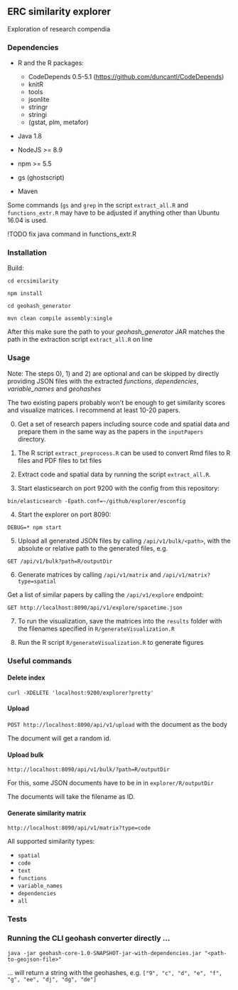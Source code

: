 ## ERC similarity explorer

Exploration of research compendia

### Dependencies

- R and the R packages:
	- CodeDepends 0.5-5.1 (https://github.com/duncantl/CodeDepends) 
	- knitR
	- tools
	- jsonlite
	- stringr
	- stringi
	- (gstat, plm, metafor)
	
- Java 1.8
- NodeJS >= 8.9
- npm >= 5.5
- gs (ghostscript)
- Maven

Some commands (`gs` and `grep`  in the script `extract_all.R` and `functions_extr.R` may have to be adjusted if anything other than Ubuntu 16.04 is used.

!TODO fix java command in functions_extr.R

### Installation

Build:

	cd ercsimilarity

	npm install

	cd geohash_generator

	mvn clean compile assembly:single
		
After this make sure the path to your *geohash_generator* JAR matches the path in the extraction script `extract_all.R` on line 

### Usage

Note: The steps 0), 1) and 2) are optional and can be skipped by directly providing JSON files with the extracted *functions*, *dependencies*, *variable_names* and *geohashes*

The two existing papers probably won't be enough to get similarity scores and visualize matrices. I recommend at least 10-20 papers.

0) Get a set of research papers including source code and spatial data and prepare them in the same way as the papers in the `inputPapers` directory. 


1) The R script `extract_preprocess.R` can be used to convert Rmd files to R files and PDF files to txt files

2) Extract code and spatial data by running the script `extract_all.R`.

3) Start elasticsearch on port 9200 with the config from this repository:

 `bin/elasticsearch -Epath.conf=~/github/explorer/esconfig`
 
4) Start the  explorer on port 8090: 

`DEBUG=* npm start`

5) Upload all generated JSON files by calling `/api/v1/bulk/<path>`, with the absolute or relative path to the generated files, e.g. 

`GET /api/v1/bulk?path=R/outputDir`

6) Generate matrices by calling `/api/v1/matrix` and `/api/v1/matrix?type=spatial`

Get a list of similar papers by calling the `/api/v1/explore` endpoint:

`GET http://localhost:8090/api/v1/explore/spacetime.json`

7) To run the visualization, save the matrices into the `results` folder with the filenames specified in `R/generateVisualization.R`

8) Run the R script `R/generateVisualization.R` to generate figures

### Useful commands


#### Delete index

`curl -XDELETE 'localhost:9200/explorer?pretty'`

#### Upload

`POST http://localhost:8090/api/v1/upload` with the document as the body

The document will get a random id.

#### Upload bulk

`http://localhost:8090/api/v1/bulk/?path=R/outputDir`

For this, some JSON documents have to be in in `explorer/R/outputDir`

The documents will take the filename as ID.


#### Generate similarity matrix

`http://localhost:8090/api/v1/matrix?type=code`

All supported similarity types:

- `spatial`
- `code`
- `text`
- `functions`
- `variable_names`
- `dependencies`
- `all`

### Tests

### Running the CLI geohash converter directly ...

`java -jar geohash-core-1.0-SNAPSHOT-jar-with-dependencies.jar "<path-to-geojson-file>"`

... will return a string with the geohashes, e.g. `["9", "c", "d", "e", "f", "g", "ee", "dj", "dg", "de"]`